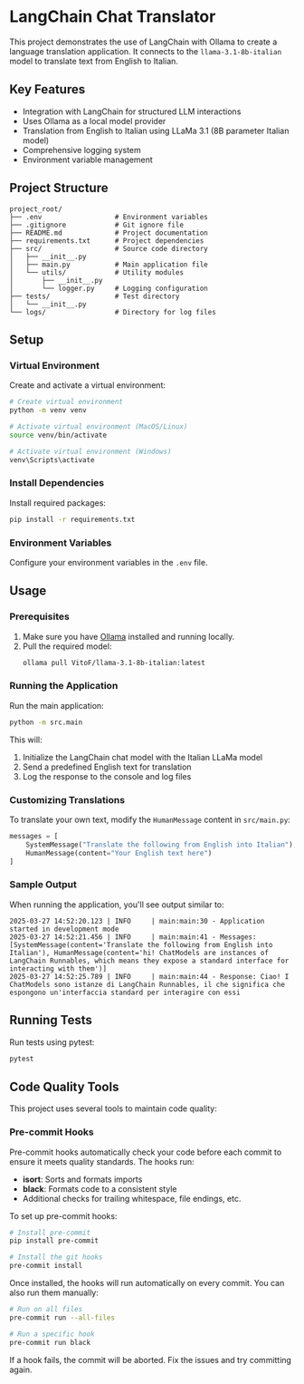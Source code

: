# LangChain Chat Translator

This project demonstrates the use of LangChain with Ollama to create a language translation application. It connects to the `llama-3.1-8b-italian` model to translate text from English to Italian.

## Key Features

- Integration with LangChain for structured LLM interactions
- Uses Ollama as a local model provider
- Translation from English to Italian using LLaMa 3.1 (8B parameter Italian model)
- Comprehensive logging system
- Environment variable management

## Project Structure

```
project_root/
├── .env                  # Environment variables
├── .gitignore            # Git ignore file
├── README.md             # Project documentation
├── requirements.txt      # Project dependencies
├── src/                  # Source code directory
│   ├── __init__.py
│   ├── main.py           # Main application file
│   └── utils/            # Utility modules
│       ├── __init__.py
│       └── logger.py     # Logging configuration
├── tests/                # Test directory
│   └── __init__.py
└── logs/                 # Directory for log files
```

## Setup

### Virtual Environment

Create and activate a virtual environment:

```bash
# Create virtual environment
python -m venv venv

# Activate virtual environment (MacOS/Linux)
source venv/bin/activate

# Activate virtual environment (Windows)
venv\Scripts\activate
```

### Install Dependencies

Install required packages:

```bash
pip install -r requirements.txt
```

### Environment Variables

Configure your environment variables in the `.env` file.

## Usage

### Prerequisites

1. Make sure you have [Ollama](https://ollama.ai/) installed and running locally.
2. Pull the required model:
   ```bash
   ollama pull VitoF/llama-3.1-8b-italian:latest
   ```

### Running the Application

Run the main application:

```bash
python -m src.main
```

This will:
1. Initialize the LangChain chat model with the Italian LLaMa model
2. Send a predefined English text for translation
3. Log the response to the console and log files

### Customizing Translations

To translate your own text, modify the `HumanMessage` content in `src/main.py`:

```python
messages = [
    SystemMessage("Translate the following from English into Italian"),
    HumanMessage(content="Your English text here")
]
```

### Sample Output

When running the application, you'll see output similar to:

```
2025-03-27 14:52:20.123 | INFO     | main:main:30 - Application started in development mode
2025-03-27 14:52:21.456 | INFO     | main:main:41 - Messages: [SystemMessage(content='Translate the following from English into Italian'), HumanMessage(content='hi! ChatModels are instances of LangChain Runnables, which means they expose a standard interface for interacting with them')]
2025-03-27 14:52:25.789 | INFO     | main:main:44 - Response: Ciao! I ChatModels sono istanze di LangChain Runnables, il che significa che espongono un'interfaccia standard per interagire con essi
```

## Running Tests

Run tests using pytest:

```bash
pytest
```

## Code Quality Tools

This project uses several tools to maintain code quality:

### Pre-commit Hooks

Pre-commit hooks automatically check your code before each commit to ensure it meets quality standards. The hooks run:

- **isort**: Sorts and formats imports
- **black**: Formats code to a consistent style
- Additional checks for trailing whitespace, file endings, etc.

To set up pre-commit hooks:

```bash
# Install pre-commit
pip install pre-commit

# Install the git hooks
pre-commit install
```

Once installed, the hooks will run automatically on every commit. You can also run them manually:

```bash
# Run on all files
pre-commit run --all-files

# Run a specific hook
pre-commit run black
```

If a hook fails, the commit will be aborted. Fix the issues and try committing again.
